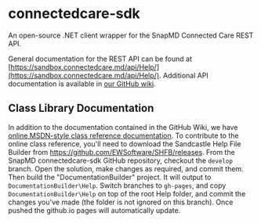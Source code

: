 # connectedcare-sdk

An open-source .NET client wrapper for the SnapMD Connected Care REST API.

General documentation for the REST API can be found at [https://sandbox.connectedcare.md/api/Help/](https://sandbox.connectedcare.md/api/Help/). Additional API documentation is available in [our GitHub wiki](https://github.com/SnapMD/connectedcare-sdk/wiki).

## Class Library Documentation

In addition to the documentation contained in the GitHub Wiki, we have [online 
MSDN-style class reference documentation](https://snapmd.github.io/connectedcare-sdk/Help). To contribute to the online class reference, you'll 
need to download the Sandcastle Help File Builder from https://github.com/EWSoftware/SHFB/releases. From the SnapMD connectedcare-sdk GitHub repository, 
checkout the `develop` branch. Open the solution, make changes as required, 
and commit them. Then build the "DocumentationBuilder" project. It will output 
to `DocumentationBuilder\Help`. Switch branches to `gh-pages`, and copy `DocumentationBuilder\Help` on top of the root Help folder, and commit the changes you've made (the folder is not ignored on this branch). Once pushed the github.io pages will automatically update.